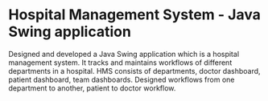 # Hospital Management System - Java Swing application
Designed and developed a Java Swing application which is a hospital management system. 
It tracks and maintains workflows of different departments in a hospital. 
HMS consists of departments, doctor dashboard, patient dashboard, team dashboards.
Designed workflows from one department to another, patient to doctor workflow.
